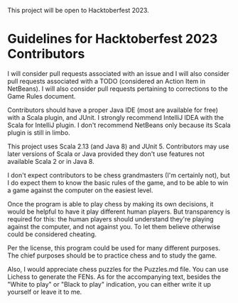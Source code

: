 This project will be open to Hacktoberfest 2023.

# Guidelines for Hacktoberfest 2023 Contributors

I will consider pull requests associated with an issue and I will also consider 
pull requests associated with a TODO (considered an Action Item in NetBeans). I 
will also consider pull requests pertaining to corrections to the Game Rules 
document.

Contributors should have a proper Java IDE (most are available for free) with a 
Scala plugin, and JUnit. I strongly recommend IntelliJ IDEA with the Scala for 
IntelliJ plugin. I don't recommend NetBeans only because its Scala plugin is 
still in limbo. 

This project uses Scala 2.13 (and Java 8) and JUnit 5. Contributors may use 
later versions of Scala or Java provided they don't use features not available 
Scala 2 or in Java 8.

I don't expect contributors to be chess grandmasters (I'm certainly not), but I 
do expect them to know the basic rules of the game, and to be able to win a 
game against the computer on the easiest level.

Once the program is able to play chess by making its own decisions, it would be 
helpful to have it play different human players. But transparency is required 
for this: the human players should understand they're playing against the 
computer, and not against you. To let them believe otherwise could be considered 
cheating.

Per the license, this program could be used for many different purposes. The 
chief purposes should be to practice chess and to study the game.

Also, I would appreciate chess puzzles for the Puzzles.md file. You can use 
Lichess to generate the FENs. As for the accompanying text, besides the "White 
to play" or "Black to play" indication, you can either write it up yourself or 
leave it to me.
